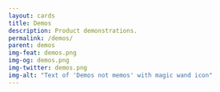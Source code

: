 ```yaml
---
layout: cards
title: Demos
description: Product demonstrations.
permalink: /demos/
parent: demos
img-feat: demos.png
img-og: demos.png
img-twitter: demos.png
img-alt: "Text of 'Demos not memos' with magic wand icon"
---
```

